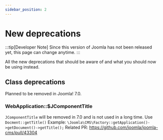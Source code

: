 ```yaml
---
sidebar_position: 2
---
```


New deprecations
================

:::tip[Developer Note]
  Since this version of Joomla has not been released yet, this page can change anytime.
:::

All the new deprecations that should be aware of and what you should now be using instead.


## Class deprecations

Planned to be removed in Joomla! 7.0.

### WebApplication::$JComponentTitle

`JComponentTitle` will be removed in 7.0 and is not used in a long time. Use `Docment::getTitle()`
Example: `\Joomla\CMS\Factory::getApplication()->getDocument()->getTitle();`
Related PR: https://github.com/joomla/joomla-cms/pull/43304
